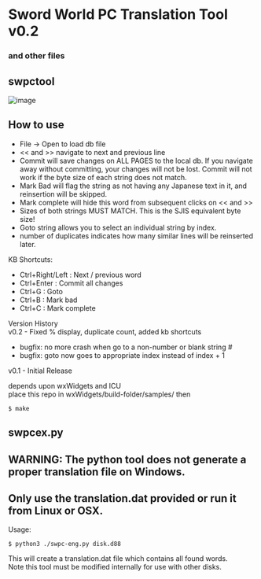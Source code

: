 # Sword World PC Translation Tool v0.2
### and other files

## swpctool
![image](https://github.com/user-attachments/assets/a7bb0bcc-d932-41a1-b451-ac5bfb481022)

## How to use
- File -> Open to load db file
- << and >> navigate to next and previous line
- Commit will save changes on ALL PAGES to the local db. If you navigate away without committing, your changes will not be lost. Commit will not work if the byte size of each string does not match. 
- Mark Bad will flag the string as not having any Japanese text in it, and reinsertion will be skipped.
- Mark complete will hide this word from subsequent clicks on << and >>
- Sizes of both strings MUST MATCH. This is the SJIS equivalent byte size!
- Goto string allows you to select an individual string by index.
- number of duplicates indicates how many similar lines will be reinserted later.

KB Shortcuts:
- Ctrl+Right/Left : Next / previous word
- Ctrl+Enter : Commit all changes
- Ctrl+G : Goto
- Ctrl+B : Mark bad
- Ctrl+C : Mark complete

Version History<br>
v0.2 - Fixed % display, duplicate count, added kb shortcuts<br>
- bugfix: no more crash when go to a non-number or blank string #<br>
- bugfix: goto now goes to appropriate index instead of index + 1<br>

v0.1 - Initial Release<br>

depends upon wxWidgets and ICU<br>
place this repo in wxWidgets/build-folder/samples/ then

`$ make`

## swpcex.py 
## WARNING: The python tool does not generate a proper translation file on Windows. 
## Only use the translation.dat provided or run it from Linux or OSX.
Usage:

`$ python3 ./swpc-eng.py disk.d88`

This will create a translation.dat file which contains all found words. <br>
Note this tool must be modified internally for use with other disks. 
